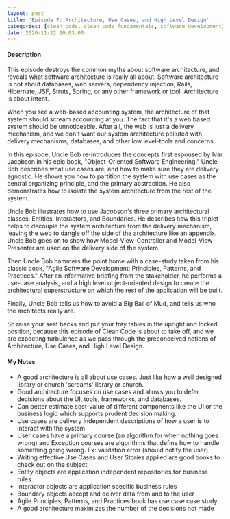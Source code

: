 ```yaml
---
layout: post
title: 'Episode 7: Architecture, Use Cases, and High Level Design'
categories: [clean code, clean code fundamentals, software development]
date: 2020-11-22 10:03:00
---
```


#### Description

This episode destroys the common myths about software architecture, and reveals what software architecture is really all about. Software architecture is not about databases, web servers, dependency injection, Rails, Hibernate, JSF, Struts, Spring, or any other framework or tool. Architecture is about intent.

When you see a web-based accounting system, the architecture of that system should scream accounting at you. The fact that it's a web based system should be unnoticeable. After all, the web is just a delivery mechanism, and we don't want our system architecture polluted with delivery mechanisms, databases, and other low level-tools and concerns.

In this episode, Uncle Bob re-introduces the concepts first espoused by Ivar Jacobson in his epic book, "Object-Oriented Software Engineering." Uncle Bob describes what use cases are, and how to make sure they are delivery agnostic. He shows you how to partition the system with use cases as the central organizing principle, and the primary abstraction. He also demonstrates how to isolate the system architecture from the rest of the system.

Uncle Bob illustrates how to use Jacobson's three primary architectural classes: Entities, Interactors, and Boundaries. He describes how this triplet helps to decouple the system architecture from the delivery mechanism, leaving the web to dangle off the side of the architecture like an appendix. Uncle Bob goes on to show how Model-View-Controller and Model-View-Presenter are used on the delivery side of the system.

Then Uncle Bob hammers the point home with a case-study taken from his classic book, "Agile Software Development: Principles, Patterns, and Practices." After an informative briefing from the stakeholder, he performs a use-case analysis, and a high level object-oriented design to create the architectural superstructure on which the rest of the application will be built.

Finally, Uncle Bob tells us how to avoid a Big Ball of Mud, and tells us who the architects really are.

So raise your seat backs and put your tray tables in the upright and locked position, because this episode of Clean Code is about to take off, and we are expecting turbulence as we pass through the preconceived notions of Architecture, Use Cases, and High Level Design.

<!--more-->

#### My Notes
- A good architecture is all about use cases. Just like how a well designed library or church 'screams' library or church.
- Good architecture focuses on use cases and allows you to defer decisions about the UI, tools, frameworks, and databases.
- Can better estimate cost-value of different components like the UI or the business logic which supports prudent decision making.
- Use cases are delivery independent descriptions of how a user is to interact with the system
- User cases have a primary course (an algorithm for when nothing goes wrong) and Exception courses  are algorithms that define how to handle something going wrong. Ex: validation error (should notify the user). 
- Writing effective Use Cases and User Stories applied are good books to check out on the subject
- Entity objects are application independent repositories for business rules.
- Interactor objects are application specific business rules
- Boundary objects accept and deliver data from and to the user
- Agile Principles, Patterns, and Practices book has use case case study
- A good architecture maximizes the number of the decisions not made